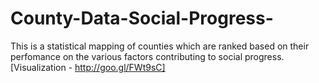 # County-Data-Social-Progress-
This is a statistical mapping of counties which are ranked based on their perfomance on the various factors contributing to social progress. [Visualization - http://goo.gl/FWt9sC]
